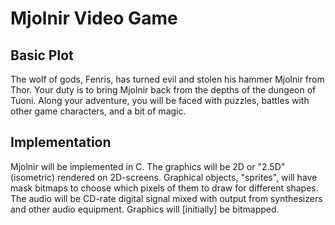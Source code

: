 # Mjolnir Video Game

## Basic Plot

The wolf of gods, Fenris, has turned evil and stolen his hammer Mjolnir from
Thor. Your duty is to bring Mjolnir back from the depths of the dungeon of
Tuoni. Along your adventure, you will be faced with puzzles, battles with other
game characters, and a bit of magic.

## Implementation

Mjolnir will be implemented in C. The graphics will be 2D or "2.5D" (isometric)
rendered on 2D-screens. Graphical objects, "sprites", will have mask bitmaps to
choose which pixels of them to draw for different shapes. The audio will be
CD-rate digital signal mixed with output from synthesizers and other audio
equipment. Graphics will [initially] be bitmapped.

